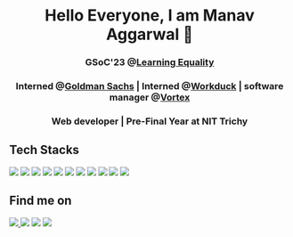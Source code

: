 <p align="center">
</p>
<h1 align="center">Hello Everyone, I am Manav Aggarwal 👋
  <h3 align="center"> GSoC'23 @<a href="https://github.com/learningequality">Learning Equality</a> <h3 align="center"> Interned @<a href="https://www.goldmansachs.com/">Goldman Sachs</a> | Interned @<a href="https://workduck.io/">Workduck</a> | software manager @<a href="https://www.instagram.com/vortex_nitt/?hl=en">Vortex</a></h3>
  <h3 align="center">Web developer | Pre-Final Year at NIT Trichy </h3>

## Tech Stacks

<p>
<img src="https://img.shields.io/badge/C%2B%2B-00599C?style=for-the-badge&logo=c%2B%2B&logoColor=white">
<img src="https://img.shields.io/badge/C-A8B9CC?style=for-the-badge&logo=c&logoColor=white">
<img src="https://img.shields.io/badge/Python-3776AB?style=for-the-badge&logo=python&logoColor=white">
<img src="https://img.shields.io/badge/Javascript-F7DF1E?style=for-the-badge&logo=javascript&logoColor=white">
<img src="https://img.shields.io/badge/HTML5-E34F26?style=for-the-badge&logo=html5&logoColor=white">
<img src="https://img.shields.io/badge/CSS3-1572B6?style=for-the-badge&logo=css3&logoColor=white">
<img src="https://img.shields.io/badge/Node.js-339933?style=for-the-badge&logo=node.js&logoColor=white">
<img src="https://img.shields.io/badge/MongoDB-47A248?style=for-the-badge&logo=mongodb&logoColor=white">
<img src="https://img.shields.io/badge/Bash-4EAA25?style=for-the-badge&logo=gnubash&logoColor=white">
<img src="https://img.shields.io/badge/Docker-2496ED?style=for-the-badge&logo=docker&logoColor=white">
<img src="https://img.shields.io/badge/React-61DAFB?style=for-the-badge&logo=react&logoColor=white">
</p>
  
## Find me on

<p>
<a href="mailto:manavagr1108@gmail.com"><img src="https://img.shields.io/badge/Gmail-D14836?style=for-the-badge&logo=gmail&logoColor=white"</a>
<a href="https://www.linkedin.com/in/manav-aggrawal-7635281ba/"><img src="https://img.shields.io/badge/LinkedIn-0077B5?style=for-the-badge&logo=linkedin&logoColor=white"></a>
<a href="https://www.instagram.com/manavagr1108/"><img src="https://img.shields.io/badge/Instagram-E4405F?style=for-the-badge&logo=instagram&logoColor=white"></a>
<a href="https://leetcode.com/manavagr1108/"><img src="https://img.shields.io/badge/Leetcode-333029?style=for-the-badge&logo=leetcode"></a>
</p>
